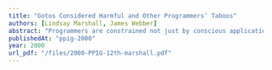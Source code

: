 ```yaml
---
title: "Gotos Considered Harmful and Other Programmers’ Taboos"
authors: [Lindsay Marshall, James Webber]
abstract: "Programmers are constrained not just by conscious application of rules and procedures, but also by taboos that they have acquired as part of their formal education or informally from colleagues. These taboos usually embody perceived sound advice and have generally been concerned with the breaking of abstraction boundaries. However their effect can be to needlessly restrict the range of solutions to design problems that programmers consider. This paper examines a set of common programming taboos, and addresses both social aspects and technical reasons as to why programming taboos have arisen."
publishedAt: "ppig-2000"
year: 2000
url_pdf: "/files/2000-PPIG-12th-marshall.pdf"
---
```

